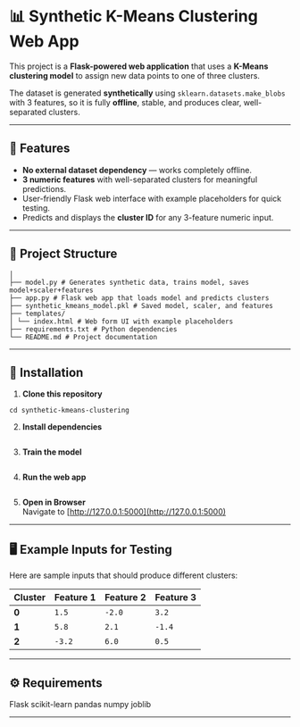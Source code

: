 # 📊 Synthetic K-Means Clustering Web App

This project is a **Flask-powered web application** that uses a **K-Means clustering model** to assign new data points to one of three clusters.  

The dataset is generated **synthetically** using `sklearn.datasets.make_blobs` with 3 features, so it is fully **offline**, stable, and produces clear, well-separated clusters.

---

## 🚀 Features
- **No external dataset dependency** — works completely offline.
- **3 numeric features** with well-separated clusters for meaningful predictions.
- User-friendly Flask web interface with example placeholders for quick testing.
- Predicts and displays the **cluster ID** for any 3-feature numeric input.

---

## 📂 Project Structure
```synthetic-kmeans-clustering/
│
├── model.py # Generates synthetic data, trains model, saves model+scaler+features
├── app.py # Flask web app that loads model and predicts clusters
├── synthetic_kmeans_model.pkl # Saved model, scaler, and features
├── templates/
│ └── index.html # Web form UI with example placeholders
├── requirements.txt # Python dependencies
└── README.md # Project documentation
```
---

## 🔧 Installation
1. **Clone this repository**  
```git clone <your-repo-url>
cd synthetic-kmeans-clustering
```
2. **Install dependencies**  
```pip install -r requirements.txt

```
3. **Train the model**  
```python model.py
```

4. **Run the web app**  
```python app.py
```

5. **Open in Browser**  
Navigate to [http://127.0.0.1:5000](http://127.0.0.1:5000)

---

## 🖥 Example Inputs for Testing
Here are sample inputs that should produce different clusters:

| Cluster | Feature 1 | Feature 2 | Feature 3 |
|---------|-----------|-----------|-----------|
| **0**   | `1.5`     | `-2.0`    | `3.2`     |
| **1**   | `5.8`     | `2.1`     | `-1.4`    |
| **2**   | `-3.2`    | `6.0`     | `0.5`     |

---

## ⚙ Requirements
Flask
scikit-learn
pandas
numpy
joblib


---